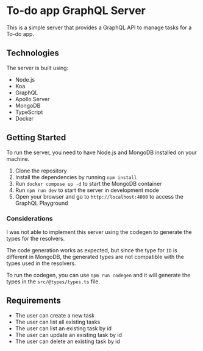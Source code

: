 # To-do app GraphQL Server

This is a simple server that provides a GraphQL API to manage tasks for a To-do app.

## Technologies

The server is built using:

- Node.js
- Koa
- GraphQL
- Apollo Server
- MongoDB
- TypeScript
- Docker

## Getting Started

To run the server, you need to have Node.js and MongoDB installed on your machine.

1. Clone the repository
2. Install the dependencies by running `npm install`
3. Run `docker compose up -d` to start the MongoDB container
4. Run `npm run dev` to start the server in development mode
5. Open your browser and go to `http://localhost:4000` to access the GraphQL Playground

### Considerations

I was not able to implement this server using the codegen to generate the types for the resolvers.

The code generation works as expected, but since the type for `ID` is different in MongoDB, the generated types are not compatible with the types used in the resolvers.

To run the codegen, you can use `npm run codegen` and it will generate the types in the `src/@types/types.ts` file.

## Requirements

- The user can create a new task
- The user can list all existing tasks
- The user can list an existing task by id
- The user can update an existing task by id
- The user can delete an existing task by id
